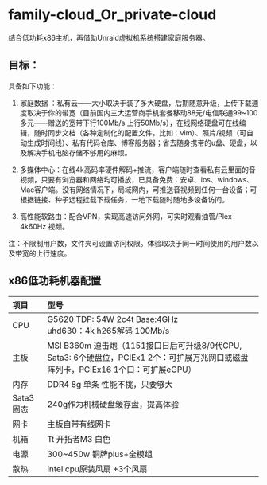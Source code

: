 # family-cloud_Or_private-cloud

结合低功耗x86主机，再借助Unraid虚拟机系统搭建家庭服务器。

## 目标：

具备如下功能：
1. 家庭数据 ：私有云——大小取决于装了多大硬盘，后期随意升级，上传下载速度取决于你的带宽（目前国内三大运营商手机套餐移动88元/电信联通99~100多元——赠送的宽带下行100Mb/s 上行50Mb/s），在线网络硬盘可在线编辑，随时同步文档（各种定制化的配置文件，比如：vim）、照片/视频（可自动生成时间线）、私有代码仓库、博客服务器；省去随身携带的u盘、硬盘，以及解决手机电脑存储不够用的麻烦。

2. 多媒体中心：在线4k高码率硬件解码+推流，客户端随时查看私有云里面的音视频，只要有浏览器和网络均可播放，已具备免费：安卓、ios、windows、Mac客户端。没有网络情况下，局域网内，可推送音视频到任何一台设备；可根据链接、种子远程挂载下载任务，一地下载随时随地多设备访问。

3. 高性能软路由：配合VPN，实现高速访问外网，可实时观看油管/Plex 4k60Hz 视频。

注：不限制用户数，文件夹可设置访问权限。体验取决于同一时间使用的用户数以及带宽的上行速度。

## x86低功耗机器配置

| 项目      | 型号                                                         | 
| :-------- | :----------------------------------------------------------- |
| CPU       | G5620 TDP: 54W 2c4t Base:4GHz <br/> uhd630：4k h265解码 100Mb/s | 
| 主板      | MSI B360m 迫击炮（1151接口日后可升级8/9代CPU, Sata3: 6个硬盘位，PCIEx1 2个：可扩展万兆网口或磁盘阵列卡，PCIEx16 1个口：可扩展eGPU） |             
| 内存      | DDR4 8g 单条 性能不挑，只要够大                              | 
| Sata3固态 | 240g作为机械硬盘缓存盘，提高体验                             | 
| 网卡      | 主板自带有线网卡                                             | 
| 机箱      | Tt 开拓者M3 白色 | 130 天猫旗舰店全新（二手省：20）             |
| 电源      | 300~450w 铜牌plus+全模组                                     |
| 散热      | intel cpu原装风扇 +3个风扇                                   | 
